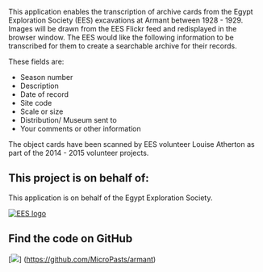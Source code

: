 This application enables the transcription of archive cards from the Egypt Exploration Society (EES) excavations at Armant 
between 1928 - 1929. Images will be drawn from the EES Flickr feed and redisplayed in the browser window. The EES would 
like the following information to be transcribed for them to create a searchable archive for their records. 

These fields are:

* Season number
* Description
* Date of record
* Site code
* Scale or size
* Distribution/ Museum sent to
* Your comments or other information

The object cards have been scanned by EES volunteer Louise Atherton as part of the 2014 - 2015 volunteer projects.

## This project is on behalf of:

This application is on behalf of the Egypt Exploration Society.

[![EES logo](http://www.ees.ac.uk/images/logo.gif)](http://www.ees.ac.uk)

## Find the code on GitHub

[![](https://micropasts-other.s3.amazonaws.com/other/github_logo.png)]
(https://github.com/MicroPasts/armant)